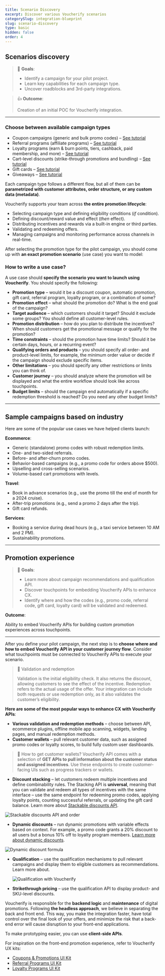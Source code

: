 ```yaml
---
title: Scenario Discovery
excerpt: Discover various Voucherify scenarios
categorySlug: integration-blueprint
slug: scenario-discovery
type: basic
hidden: false
order: 4
---
```


## Scenarios discovery

> 📘 **Goals**:
>
> - Identify a campaign for your pilot project. 
> - Learn key capabilities for each campaign type.
> - Uncover roadblocks and 3rd-party integrations.

> 👍 **Outcome**:
>
> Creation of an initial POC for Voucherify integration.

---

### Choose between available campaign types

- Coupon campaigns (generic and bulk promo codes) – [See tutorial](https://support.voucherify.io/article/514-coupons "Coupons Ultimate Guide")
- Referral programs (affiliate programs) – [See tutorial](https://support.voucherify.io/article/48-referral-program-basics "Getting Started with Referral Program")
- Loyalty programs (earn & burn points, tiers, cashback, paid membership, and more) – [See tutorial](https://support.voucherify.io/article/491-getting-started-with-loyalty-programs "Getting Started with Loyalty Programs")
- Cart-level discounts (strike-through promotions and bundling) – [See tutorial](https://support.voucherify.io/article/519-create-cart-level-promotions "Cart-level Promotion")
- Gift cards – [See tutorial](https://support.voucherify.io/article/47-prepaid-gift-cards-campaign "Gift Cards Campaign")
- Giveaways – [See tutorial](https://support.voucherify.io/article/187-how-to-create-a-giveaways-program "Getting Started with Giveaways Campaign")

Each campaign type follows a different flow, but all of them can be **parametrized with customer attributes, order structure, or any custom data (metadata)**. 

Voucherify supports your team across **the entire promotion lifecycle**:

- Selecting campaign type and defining eligibility conditions (*if* condition).
- Defining discount/reward value and effect (*then* effect).
- Distributing incentives and rewards via a built-in engine or third parties. 
- Validating and redeeming offers. 
- Managing campaigns and monitoring performance across channels in real-time.

After selecting the promotion type for the pilot campaign, you should come up with **an exact promotion scenario** (use case) you want to model:

### How to write a use case?

A use case should **specify the scenario you want to launch using Voucherify**. You should specify the following:

- **Promotion type** – would it be a discount coupon, automatic promotion, gift card, referral program, loyalty program, or a combination of some?
- **Promotion effect** – what should the promotion do? What is the end goal of the campaign?
- **Target audience** – which customers should it target? Should it exclude some groups? You should define all customer-level rules.
- **Promotion distribution** – how do you plan to distribute the incentives? When should customers get the promotional message or qualify for the promotion?
- **Time constraints** – should the promotion have time limits? Should it be certain days, hours, or a recurring event?
- **Qualifying orders and products** – you should specify all order- and product-level limits, for example, the minimum order value or decide if the campaign should exclude specific items.
- **Other limitations** – you should specify any other restrictions or limits you can think of.
- **Customer journey** – you should analyze where the promotion will be displayed and what the entire workflow should look like across touchpoints. 
- **Budget limits** – should the campaign end automatically if a specific redemption threshold is reached? Do you need any other budget limits?

---

## Sample campaigns based on industry

Here are some of the popular use cases we have helped clients launch:

**Ecommerce**:

- Generic (standalone) promo codes with robust redemption limits. 
- One- and two-sided referrals. 
- Before- and after-churn promo codes. 
- Behavior-based campaigns (e.g., a promo code for orders above $500).
- Upselling and cross-selling scenarios.
- Volume-based cart promotions with levels.

<!-- ![Beanz.com coupon generated with Voucherify](https://files.readme.io/c1f82f3-guides_integration_blueprint_modeling-voucherify-integration-03.png "Beanz.com coupon generated with Voucherify")

![easyJet holidays coupon generated with Voucherify](https://files.readme.io/4d8cf4f-guides_integration_blueprint_modeling-voucherify-integration-04.png "easyJet holidays coupon generated with Voucherify") -->

**Travel**:

- Book in advance scenarios (e.g., use the promo till the end of month for a 2024 cruise).
- After-trip promotions (e.g., send a promo 2 days after the trip).
- Gift card refunds.

**Services**:

- Booking a service during dead hours (e.g., a taxi service between 10 AM and 2 PM).
- Sustainability promotions.

---

## Promotion experience

> 📘 **Goals**:  
>
> - Learn more about campaign recommendations and qualification API. 
> - Discover touchpoints for embedding Voucherify APIs to enhance CX. 
> - Identify where and how the codes (e.g., promo code, referral code, gift card, loyalty card) will be validated and redeemed.


**Outcome**: 

Ability to embed Voucherify APIs for building custom promotion experiences across touchpoints.

---

After you define your pilot campaign, the next step is to **choose where and how to embed Voucherify API in your customer journey flow**. Consider what touchpoints must be connected to Voucherify APIs to execute your scenario.

> 📘 Validation and redemption 
> 
> Validation is the initial eligibility check. It also returns the discount, allowing customers to see the effect of the incentive. Redemption refers to the actual usage of the offer. Your integration can include both requests or use redemption only, as it also validates the customer’s eligibility.

**Here are some of the most popular ways to enhance CX with Voucherify APIs**:
- **Various validation and redemption methods** – choose between API, ecommerce plugins, offline mobile app scanning, widgets, landing pages, and manual redemption methods.
- **Customer wallets** – pull relevant customer data, such as assigned promo codes or loyalty scores, to build fully custom user dashboards. 

> 📘 How to get customer wallets?
> Voucherify API comes with a selection of **GET APIs to pull information about the customer status and assigned incentives**. Use these endpoints to create customer-facing UIs such as progress trackers or wallets. 

- **Discount stacking** – let customers redeem multiple incentives and define combinability rules. The Stacking API is **universal**, meaning that you can validate and redeem all types of incentives with the same interface – use the same endpoint for redeeming promo codes, applying loyalty points, counting successful referrals, or updating the gift card balance. Learn more about [Stackable discounts API](https://docs.voucherify.io/docs/manage-stackable-discounts "Stackable discounts API in Voucherify").

![Stackable discounts API and order](https://files.readme.io/ee30b2e-guides_integration_blueprint_modeling-voucherify-integration-05.png "Stackable discounts API and order")
- **Dynamic discounts** – run dynamic promotions with variable effects based on context. For example, a promo code grants a 20% discount to all users but a bonus 10% off to loyalty program members. [Learn more about dynamic discounts](https://support.voucherify.io/article/568-how-to-create-dynamic-discount-value "Dynamic Discount Value Builder").

![Dynamic discount formula](https://files.readme.io/94e74fe-guides_integration_blueprint_modeling-voucherify-integration-06.png "Dynamic discount formula builder in Voucherify")
- **Qualification** – use the qualification mechanisms to pull relevant campaigns and display them to eligible customers as recommendations. Learn more about. 
  
  ![Qualification with Voucherify](https://files.readme.io/6203025-guides_integration_blueprint_modeling-voucherify-integration-07.png "Qualification API example")
- **Strikethrough pricing** – use the qualification API to display product- and SKU-level discounts. 

Voucherify is responsible for the **backend logic** and **maintenance** of digital promotions. Following **the headless approach**, we believe in separating the back and front end. This way, you make the integration faster, have total control over the final look of your offers, and minimize the risk that a back-end error will cause disruption to your front-end applications.

To make prototyping easier, you can use **client-side APIs**.

For inspiration on the front-end promotion experience, refer to Voucherify UX kits:

- [Coupons & Promotions UI Kit](https://www.figma.com/community/file/1100356622702326488/ecommerce-coupons-promotions-ui-kit "Ecommerce Coupons & Promotions UI Kit")
- [Referral Programs UI Kit](https://www.figma.com/community/file/1039555483777372722/referral-programs-ui-kit "Referral Programs UI Kit")
- [Loyalty Programs UI Kit](https://www.figma.com/community/file/1162414825186962172/loyalty-programs-ui-kit "Loyalty Programs UI Kit")